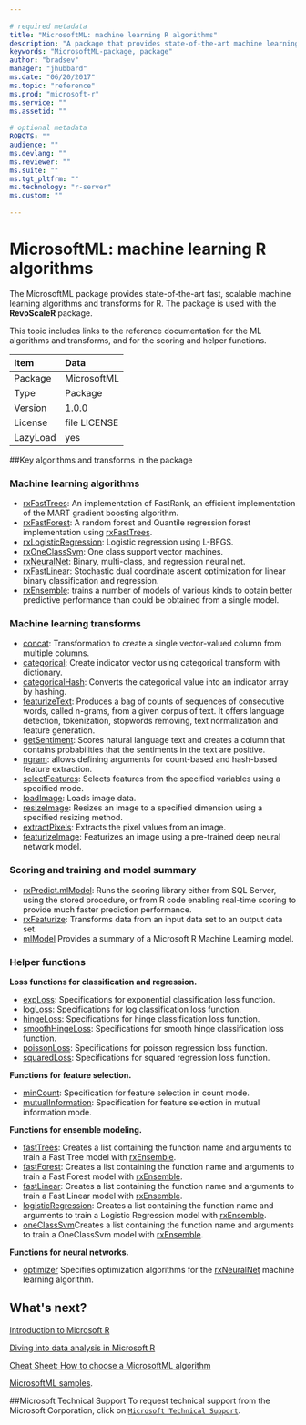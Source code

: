 ```yaml
--- 
 
# required metadata 
title: "MicrosoftML: machine learning R algorithms" 
description: "A package that provides state-of-the-art machine learning algorithms for R, developed  by Microsoft. It is used with the **RevoScaleR** package." 
keywords: "MicrosoftML-package, package" 
author: "bradsev" 
manager: "jhubbard" 
ms.date: "06/20/2017" 
ms.topic: "reference" 
ms.prod: "microsoft-r" 
ms.service: "" 
ms.assetid: "" 
 
# optional metadata 
ROBOTS: "" 
audience: "" 
ms.devlang: "" 
ms.reviewer: "" 
ms.suite: "" 
ms.tgt_pltfrm: "" 
ms.technology: "r-server" 
ms.custom: "" 
 
--- 
```

 
 
 
# MicrosoftML: machine learning R algorithms  
 
The MicrosoftML package provides state-of-the-art fast, scalable machine learning algorithms and transforms for R. The package is used with the **RevoScaleR** package.

This topic includes links to the reference documentation for the ML algorithms and transforms, and for the scoring and helper functions.

| Item | Data |
| :---| :--- |
|  Package  |  MicrosoftML |
|  Type  |  Package |
|  Version  |  1.0.0 |
|  License  |  file LICENSE |
|  LazyLoad  |  yes |


##Key algorithms and transforms in the package

<a name="ml-algorithms"></a>
### Machine learning algorithms

* [rxFastTrees](../../microsoftml/packagehelp/rxfasttrees.md): An implementation of FastRank, an efficient implementation  of the MART gradient boosting algorithm.  
* [rxFastForest](../../microsoftml/packagehelp/rxfastforest.md): A random forest and Quantile regression forest  implementation using [rxFastTrees](../../microsoftml/packagehelp/rxfasttrees.md).  
* [rxLogisticRegression](../../microsoftml/packagehelp/logisticregression.md): Logistic regression using L-BFGS.  
* [rxOneClassSvm](../../microsoftml/packagehelp/rxoneclasssvm.md): One class support vector machines.  
* [rxNeuralNet](../../microsoftml/packagehelp/rxneuralnet.md): Binary, multi-class, and regression neural net.  
* [rxFastLinear](../../microsoftml/packagehelp/rxfastlinear.md): Stochastic dual coordinate ascent optimization for linear binary classification and regression. 
* [rxEnsemble](../../microsoftml/packagehelp/rxensemble.md): trains a number of models of various kinds to obtain better predictive performance than could be obtained from a single model.


<a name="ml-transforms"></a>
### Machine learning transforms

* [concat](concat.md): Transformation to create a single vector-valued column from multiple columns.  
* [categorical](categorical.md): Create indicator vector using categorical transform with dictionary.  
* [categoricalHash](categoricalhash.md): Converts the categorical value into an indicator array by hashing. 
* [featurizeText](featurizetext.md): Produces a bag of counts of sequences of consecutive words, called n-grams, from a given corpus of text. It offers language detection, tokenization, stopwords removing, text normalization and feature generation.  
* [getSentiment](getsentiment.md): Scores natural language text and creates a column that contains probabilities that the sentiments in the text are positive.
* [ngram](ngram.md): allows defining arguments for count-based and hash-based feature extraction.
* [selectFeatures](../../microsoftml/packagehelp/selectfeatures.md): Selects features from the specified variables using a specified mode.
* [loadImage](loadimage.md): Loads image data.
* [resizeImage](../../microsoftml/packagehelp/resizeimage.md): Resizes an image to a specified dimension using a specified resizing method.
* [extractPixels](extractpixels.md): Extracts the pixel values from an image.
* [featurizeImage](featurizeimage.md): Featurizes an image using a pre-trained deep neural network model.


### Scoring and training and model summary

* [rxPredict.mlModel](../../microsoftml/packagehelp/rxpredict.md): Runs the scoring library either from SQL Server, using the stored procedure, or from R code enabling real-time scoring to provide much faster prediction performance.
* [rxFeaturize](../../microsoftml/packagehelp/rxfeaturize.md): Transforms data from an input data set to an output data set.
* [mlModel](../../microsoftml/packagehelp/mlmodel.md) Provides a summary of a Microsoft R Machine Learning model.


### Helper functions

**Loss functions for classification and regression.**

* [expLoss](loss.md): Specifications for exponential classification loss function.  
* [logLoss](loss.md): Specifications for log classification loss function.  
* [hingeLoss](loss.md): Specifications for hinge classification loss function.  
* [smoothHingeLoss](loss.md): Specifications for smooth hinge classification loss function.  
* [poissonLoss](loss.md): Specifications for poisson regression loss function.  
* [squaredLoss](loss.md): Specifications for squared regression loss function.      

**Functions for feature selection.**

* [minCount](../../microsoftml/packagehelp/mincount.md): Specification for feature selection in count mode. 
* [mutualInformation](../../microsoftml/packagehelp/mutualinformation.md): Specification for feature selection in mutual information mode. 

**Functions for ensemble modeling.**

* [fastTrees](../../microsoftml/packagehelp/fasttrees.md): Creates a list containing the function name and arguments to train a Fast Tree model with [rxEnsemble](../../microsoftml/packagehelp/rxensemble.md).
* [fastForest](../../microsoftml/packagehelp/rxfastforest.md): Creates a list containing the function name and arguments to train a Fast Forest model with [rxEnsemble](../../microsoftml/packagehelp/rxensemble.md).
* [fastLinear](../../microsoftml/packagehelp/fastlinear.md): Creates a list containing the function name and arguments to train a Fast Linear model with [rxEnsemble](../../microsoftml/packagehelp/rxensemble.md).
* [logisticRegression](../../microsoftml/packagehelp/logisticregression.md): Creates a list containing the function name and arguments to train a  Logistic Regression model with [rxEnsemble](../../microsoftml/packagehelp/rxensemble.md).
* [oneClassSvm](../../microsoftml/packagehelp/oneclasssvm.md)Creates a list containing the function name and arguments to train a OneClassSvm model with [rxEnsemble](../../microsoftml/packagehelp/rxensemble.md).
 
**Functions for neural networks.**
* [optimizer](optimizer.md) Specifies optimization algorithms for the [rxNeuralNet](../../microsoftml/packagehelp/rxneuralnet.md) machine learning algorithm.

 
## What's next?

[Introduction to Microsoft R](../../microsoft-r-getting-started.md)

[Diving into data analysis in Microsoft R](../../data-analysis-in-microsoft-r.md)

[Cheat Sheet: How to choose a MicrosoftML algorithm](../../microsoftml-algorithm-cheat-sheet.md)

[MicrosoftML samples](../../microsoftml-quickstarts.md).


##Microsoft Technical Support
To request technical support from the Microsoft Corporation, click on [`Microsoft Technical Support`](https://go.microsoft.com/fwlink/?LinkID=698556&clcid=0x409).
 
 
 
 
 
 
 
 
 
 
 
 
 
 
 
 
 
 
 
 

